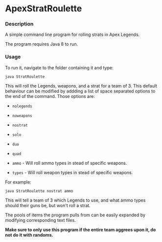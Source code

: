 # ApexStratRoulette

### Description

A simple command line program for rolling strats in Apex Legends.

The program requires Java 8 to run.

### Usage

To run it, navigate to the folder containing it and type:

`java StratRoulette`

This will roll the Legends, weapons, and a strat for a team of 3. This default behaviour can be modified by addding a list of space separated options to the end of the command. Those options are:

- `nolegends`

- `noweapons`

- `nostrat`

- `solo`

- `duo`

- `quad`

- `ammo` - Will roll ammo types in stead of specific weapons.

- `types` - Will roll weapon types in stead of specific weapons.

For example:

`java StratRoulette nostrat ammo`

This will tell a team of 3 which Legends to use, and what ammo types should their guns be, but won't roll a strat.

The pools of items the program pulls from can be easily expanded by modifying corresponding text files.

**Make sure to only use this program if the entire team aggrees upon it, do not do it with randoms.**